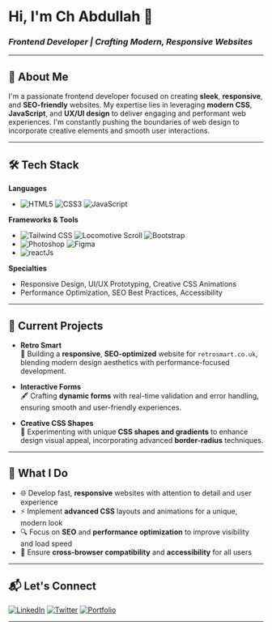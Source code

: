 # Hi, I'm Ch Abdullah 👋  
### *Frontend Developer | Crafting Modern, Responsive Websites*

---

## 🚀 About Me  
I'm a passionate frontend developer focused on creating **sleek**, **responsive**, and **SEO-friendly** websites. My expertise lies in leveraging **modern CSS**, **JavaScript**, and **UX/UI design** to deliver engaging and performant web experiences. I'm constantly pushing the boundaries of web design to incorporate creative elements and smooth user interactions.

---

## 🛠️ Tech Stack  
**Languages**  
- ![HTML5](https://img.shields.io/badge/-HTML5-orange) ![CSS3](https://img.shields.io/badge/-CSS3-blue) ![JavaScript](https://img.shields.io/badge/-JavaScript-yellow)

**Frameworks & Tools**  
- ![Tailwind CSS](https://img.shields.io/badge/-Tailwind%20CSS-38B2AC) ![Locomotive Scroll](https://img.shields.io/badge/-Locomotive%20Scroll-lightgrey) ![Bootstrap](https://img.shields.io/badge/-Bootstrap-563D7C)  
- ![Photoshop](https://img.shields.io/badge/-Photoshop-31A8FF) ![Figma](https://img.shields.io/badge/-Figma-red)
- ![reactJs]()

**Specialties**  
- Responsive Design, UI/UX Prototyping, Creative CSS Animations  
- Performance Optimization, SEO Best Practices, Accessibility

---

## 🌟 Current Projects  
- **Retro Smart**  
  🚀 Building a **responsive**, **SEO-optimized** website for `retrosmart.co.uk`, blending modern design aesthetics with performance-focused development.

- **Interactive Forms**  
  🖋️ Crafting **dynamic forms** with real-time validation and error handling, ensuring smooth and user-friendly experiences.

- **Creative CSS Shapes**  
  🎨 Experimenting with unique **CSS shapes and gradients** to enhance design visual appeal, incorporating advanced **border-radius** techniques.

---

## 💼 What I Do  
- 🌐 Develop fast, **responsive** websites with attention to detail and user experience  
- ⚡ Implement **advanced CSS** layouts and animations for a unique, modern look  
- 🔍 Focus on **SEO** and **performance optimization** to improve visibility and load speed  
- 📱 Ensure **cross-browser compatibility** and **accessibility** for all users

---

## 📬 Let's Connect  
[![LinkedIn](https://img.shields.io/badge/-LinkedIn-blue)](https://linkedin.com) [![Twitter](https://img.shields.io/badge/-Twitter-lightblue)](https://twitter.com) [![Portfolio](https://img.shields.io/badge/-Portfolio-black)](https://chabdullah-dev.netlify.app)

---
